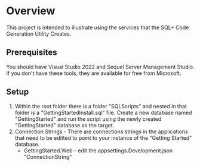 # Overview
This project is intended to illustrate using the services that the SQL+ Code Generation Utility Creates.

## Prerequisites 
You should have Visual Studio 2022 and Sequel Server Management Studio. If you don't have these tools, they are available for free from Microsoft.

## Setup
1. Within the root folder there is a folder "SQLScripts" and nested in that folder is a "GettingStartedInstall.sql" file. Create a new database named "GettingStarted" and run the script using the newly created "GettingStarted" database as the target.
2. Connection Strings - There are connections strings in the applications that need to be editted to point to your instance of the "Getting Started" database.
    * GettingStarted.Web - edit the appsettings.Development.json "ConnectionString"
    
